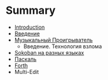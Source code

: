 # Summary

* [Introduction](README.md)
* [Введение](introduction/vvedenie.md)
* [Музыкальный Проигрыватель](musicplayer/muzikalnii_proigrivatel.md)
   * Введение. Технология взлома
* [Sokoban на разных языках](sokoban/introduction.md)
* [Паскаль](paskal.md)
* [Forth](rp/forth.md)
* Multi-Edit

